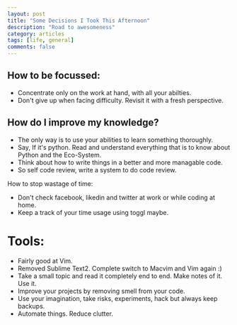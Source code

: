 ```yaml
---
layout: post
title: "Some Decisions I Took This Afternoon"
description: "Road to awesomeness"
category: articles
tags: [life, general]
comments: false
---
```


## How to be focussed:
- Concentrate only on the work at hand, with all your abilties.
- Don't give up when facing difficulty. Revisit it with a fresh perspective.


## How do I improve my knowledge?

- The only way is to use your abilities to learn something thoroughly.
- Say, If it's python. Read and understand everything that is to know about Python and the Eco-System.
- Think about how to write things in a better and more managable code.
- So self code review, write a system to do code review.


How to stop wastage of time:
- Don't check facebook, likedin and twitter at work or while coding at home.
- Keep a track of your time usage using toggl maybe.


# Tools:
- Fairly good at Vim.
- Removed Sublime Text2. Complete switch to Macvim and Vim again :)
- Take a small topic and read it completely end to end. Make notes of it. Use it. 
- Improve your projects by removing smell from your code.
- Use your imagination, take risks, experiments, hack but always keep backups.
- Automate things. Reduce clutter.



